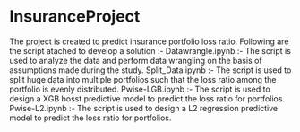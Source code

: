 # InsuranceProject

The project is created to predict insurance portfolio loss ratio.
Following are the script atached to develop a solution :-
Datawrangle.ipynb :- The script is used to analyze the data and perform data wrangling on the basis of assumptions made during the study.
Split_Data.ipynb :- The script is used to split huge data into multiple portfolios such that the loss ratio among the portfolio is evenly distributed.
Pwise-LGB.ipynb :- The script is used to design a XGB bosst predictive model to predict the loss ratio for portfolios.
Pwise-L2.ipynb  :- The script is used to design a L2 regression predictive model to predict the loss ratio for portfolios.
